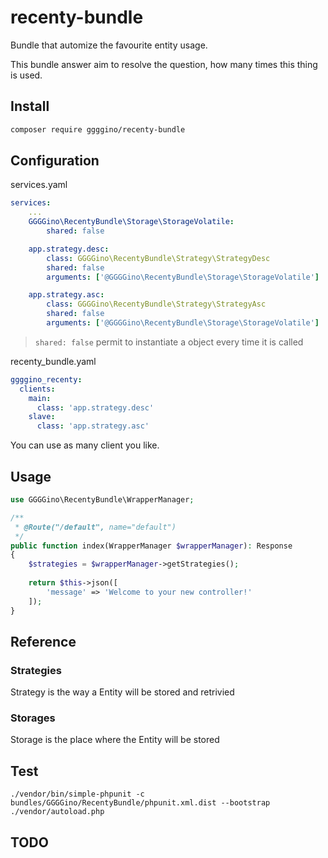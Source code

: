 # recenty-bundle

Bundle that automize the favourite entity usage.

This bundle answer aim to resolve the question, how many times this thing is used.

## Install

```bash
composer require ggggino/recenty-bundle
```

## Configuration

services.yaml
```yaml
services:
    ...
    GGGGino\RecentyBundle\Storage\StorageVolatile:
        shared: false

    app.strategy.desc:
        class: GGGGino\RecentyBundle\Strategy\StrategyDesc
        shared: false
        arguments: ['@GGGGino\RecentyBundle\Storage\StorageVolatile']

    app.strategy.asc:
        class: GGGGino\RecentyBundle\Strategy\StrategyAsc
        shared: false
        arguments: ['@GGGGino\RecentyBundle\Storage\StorageVolatile']
```

> `shared: false` permit to instantiate a object every time it is called 

recenty_bundle.yaml
```yaml
ggggino_recenty:
  clients:
    main:
      class: 'app.strategy.desc'
    slave:
      class: 'app.strategy.asc'
```

You can use as many client you like.

## Usage

```php
use GGGGino\RecentyBundle\WrapperManager;

/**
 * @Route("/default", name="default")
 */
public function index(WrapperManager $wrapperManager): Response
{
    $strategies = $wrapperManager->getStrategies();
    
    return $this->json([
        'message' => 'Welcome to your new controller!'
    ]);
}
```

## Reference

### Strategies

Strategy is the way a Entity will be stored and retrivied

### Storages

Storage is the place where the Entity will be stored

## Test

`./vendor/bin/simple-phpunit -c bundles/GGGGino/RecentyBundle/phpunit.xml.dist --bootstrap ./vendor/autoload.php`

## TODO

